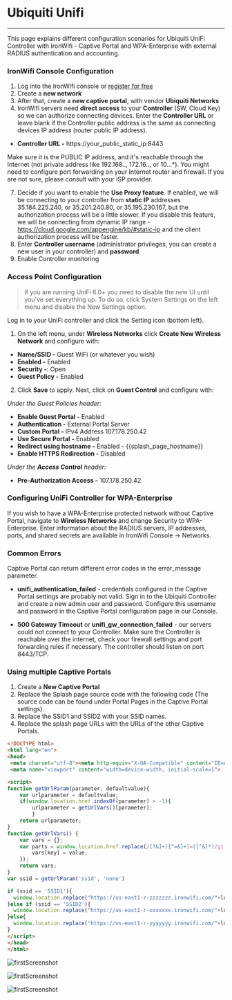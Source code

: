 # **Ubiquiti Unifi**

---

This page explains different configuration scenarios for Ubiquiti UniFi Controller with IronWifi - Captive Portal and WPA-Enterprise with external RADIUS authentication and accounting.

### IronWifi Console Configuration

1. Log into the IronWifi console or [register for free](https://console.ironwifi.com/register)
2. Create a **new network**
3. After that, create a **new captive portal**, with vendor **Ubiquiti Networks**
4. IronWifi servers need **direct access** to your **Controller** (SW, Cloud Key) so we can authorize connecting devices. Enter the **Controller URL** or leave blank if the Controller public address is the same as connecting devices IP address (router public IP address). 

- **Controller URL -** https://your_public_static_ip:8443

Make sure it is the PUBLIC IP address, and it's reachable through the Internet (not private address like 192.168.., 172.16.., or 10...*). You might need to configure port forwarding on your Internet router and firewall. If you are not sure, please consult with your ISP provider.

7. Decide if you want to enable the **Use Proxy feature**. If enabled, we will be connecting to your controller from **static IP** addresses 35.184.225.240, or 35.201.240.80, or 35.195.230.167, but the authorization process will be a little slower. If you disable this feature, we will be connecting from dynamic IP range - https://cloud.google.com/appengine/kb/#static-ip and the client authorization process will be faster.
9. Enter **Controller username** (administrator privileges, you can create a new user in your controller) and **password**.
10. Enable Controller monitoring


### Access Point Configuration

> If you are running UniFi 6.0+ you need to disable the new UI until you've set everything up. To do so, click System Settings on the left menu and disable the New Settings option.

Log in to your UniFi controller and click the Setting icon (bottom left).

1. On the left menu, under **Wireless Networks** click **Create New Wireless Network** and configure with:

- **Name/SSID -** Guest WiFi (or whatever you wish)
- **Enabled -** Enabled
- **Security -**: Open
- **Guest Policy -** Enabled

2. Click **Save** to apply. Next, click on **Guest Control** and configure with:

_Under the Guest Policies header:_

- **Enable Guest Portal -** Enabled
- **Authentication -** External Portal Server
- **Custom Portal -** IPv4 Address 107.178.250.42
- **Use Secure Portal -** Enabled
- **Redirect using hostname -** Enabled - {{splash_page_hostname}}
- **Enable HTTPS Redirection -** Disabled

_Under the **Access Control** header:_

- **Pre-Authorization Access -** 107.178.250.42

### Configuring UniFi Controller for WPA-Enterprise

If you wish to have a WPA-Enterprise protected network without Captive Portal, navigate to **Wireless Networks** and change Security to WPA-Enterprise. Enter information about the RADIUS servers, IP addresses, ports, and shared secrets are available in IronWifi Console -> Networks.

### Common Errors

Captive Portal can return different error codes in the error_message parameter.

- **unifi_authentication_failed** - credentials configured in the Captive Portal settings are probably not valid. Sign in to the Ubiquiti Controller and create a new admin user and password. Configure this username and password in the Captive Portal configuration page in our Console.

- **500 Gateway Timeout** or **unifi_gw_connection_failed** - our servers could not connect to your Controller. Make sure the Controller is reachable over the internet, check your firewall settings and port forwarding rules if necessary. The controller should listen on port 8443/TCP.

### Using multiple Captive Portals

1. Create a **New Captive Portal**
2. Replace the Splash page source code with the following code (The source code can be found under Portal Pages in the Captive Portal settings). 
3. Replace the SSID1 and SSID2 with your SSID names. 
4. Replace the splash page URLs with the URLs of the other Captive Portals.

```html
<!DOCTYPE html>
<html lang="en">
<head>
 <meta charset="utf-8"><meta http-equiv="X-UA-Compatible" content="IE=edge">
 <meta name="viewport" content="width=device-width, initial-scale=1">

<script>
function getUrlParam(parameter, defaultvalue){
    var urlparameter = defaultvalue;
    if(window.location.href.indexOf(parameter) > -1){
        urlparameter = getUrlVars()[parameter];
        }
    return urlparameter;
}
function getUrlVars() {
    var vars = {};
    var parts = window.location.href.replace(/[?&]+([^=&]+)=([^&]*)/gi, function(m,key,value) {
        vars[key] = value;
    });
    return vars;
}
var ssid = getUrlParam('ssid', 'none')

if (ssid == 'SSID1'){
  window.location.replace("https://us-east1-r-zzzzzzz.ironwifi.com/"+location.search);
}else if (ssid == 'SSID2'){
  window.location.replace("https://us-east1-r-xxxxxxx.ironwifi.com/"+location.search);
}else{
  window.location.replace("https://us-east1-r-yyyyyyy.ironwifi.com/"+location.search);
}
</script>
</head>
</html>

```
![firstScreenshot](https://raw.githubusercontent.com/IronWifi/docs/master/configuration-guides/ubiquiti_unifi/unifi1.png)

![firstScreenshot](https://raw.githubusercontent.com/IronWifi/docs/master/configuration-guides/ubiquiti_unifi/unifi2.png)

![firstScreenshot](https://raw.githubusercontent.com/IronWifi/docs/master/configuration-guides/ubiquiti_unifi/unifi3.png)


